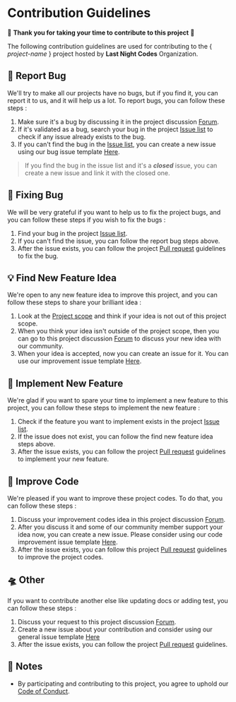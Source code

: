 # Contribution Guidelines
💖 **Thank you for taking your time to contribute to this project** 💖

The following contribution guidelines are used for contributing to the { *project-name* } project hosted by **Last Night Codes** Organization.

## 🐛 Report Bug
We'll try to make all our projects have no bugs, but if you find it, you can report it to us, and it will help us a lot. To report bugs, you can follow these steps :
1. Make sure it's a bug by discussing it in the project discussion [Forum](project-discussion-URL).
2. If it's validated as a bug, search your bug in the project [Issue list](project-issue-URL) to check if any issue already exists to the bug.
3. If you can't find the bug in the [Issue list](project-issue-URL), you can create a new issue using our bug issue template [Here](ISSUE_TEMPLATE/bug_issue_template.md).
> If you find the bug in the issue list and it's a ***closed*** issue, you can create a new issue and link it with the closed one.

## 🔧 Fixing Bug
We will be very grateful if you want to help us to fix the project bugs, and you can follow these steps if you wish to fix the bugs :
1. Find your bug in the project [Issue list](../issues). 
2. If you can't find the issue, you can follow the report bug steps above.
3. After the issue exists, you can follow the project [Pull request](Other/pull_request_guidelines.md) guidelines to fix the bug.

## 💡 Find New Feature Idea
We're open to any new feature idea to improve this project, and you can follow these steps to share your brilliant idea :
1. Look at the [Project scope](README.md/#project-scope) and think if your idea is not out of this project scope.
2. When you think your idea isn't outside of the project scope, then you can go to this project discussion [Forum](project-decision-URL) to discuss your new idea with our community.
3. When your idea is accepted, now you can create an issue for it. You can use our improvement issue template [Here](ISSUE_TEMPLATE/feature_issue_template.md).

## 🎉 Implement New Feature
We're glad if you want to spare your time to implement a new feature to this project, you can follow these steps to implement the new feature :
1. Check if the feature you want to implement exists in the project [Issue list](feature-issue-URL).
2. If the issue does not exist, you can follow the find new feature idea steps above.
3. After the issue exists, you can follow the project [Pull request](Other/pull_request_guidelines.md) guidelines to implement your new feature.

## 🚀 Improve Code
We're pleased if you want to improve these project codes. To do that, you can follow these steps :
1. Discuss your improvement codes idea in this project discussion [Forum](project-decision-URL).
2. After you discuss it and some of our community member support your idea now, you can create a new issue. Please consider using our code improvement issue template [Here](ISSUE_TEMPLATE/code_issue_template.md).
3. After the issue exists, you can follow this project [Pull request](Other/pull_request_guidelines.md) guidelines to improve the project codes.

## 🛸 Other
If you want to contribute another else like updating docs or adding test, you can follow these steps :
1. Discuss your request to this project discussion [Forum](../../../discussions).
2. Create a new issue about your contribution and consider using our general issue template [Here](ISSUE_TEMPLATE/general_issue_template.md)
3. After the issue exists, you can follow the project [Pull request](Other/pull_request_guidelines.md) guidelines.

## 📌 Notes
- By participating and contributing to this project, you agree to uphold our [Code of Conduct](CODE_OF_CONDUCT.md).
